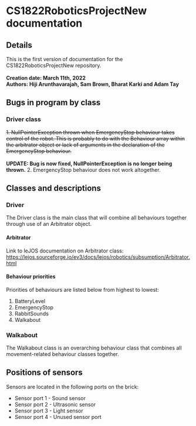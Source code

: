 # CS1822RoboticsProjectNew documentation
## Details
This is the first version of documentation for the CS1822RoboticsProjectNew repository.
<br>
<br>
<b>Creation date: March 11th, 2022</b>
<br>
<b>Authors: Hiji Arunthavarajah, Sam Brown, Bharat Karki and Adam Tay</b>
## Bugs in program by class
### Driver class
~~1. NullPointerException thrown when EmergencyStop behaviour takes control of the robot. This is probably to do with the Behaviour array within the arbitrator object or lack of arguments in the declaration of the EmergencyStop behaviour.~~<br><br><b>UPDATE: Bug is now fixed, NullPointerException is no longer being thrown.</b>
2. EmergencyStop behaviour does not work altogether.
## Classes and descriptions
### Driver
The Driver class is the main class that will combine all behaviours together through use of an Arbitrator object.
#### Arbitrator
Link to leJOS documentation on Arbitrator class: https://lejos.sourceforge.io/ev3/docs/lejos/robotics/subsumption/Arbitrator.html
#### Behaviour priorities
Priorities of behaviours are listed below from highest to lowest:
1. BatteryLevel
2. EmergencyStop
3. RabbitSounds
4. Walkabout
### Walkabout
The Walkabout class is an overarching behaviour class that combines all movement-related behaviour classes together.
## Positions of sensors
Sensors are located in the following ports on the brick:
* Sensor port 1 - Sound sensor
* Sensor port 2 - Ultrasonic sensor
* Sensor port 3 - Light sensor
* Sensor port 4 - Unused sensor port
